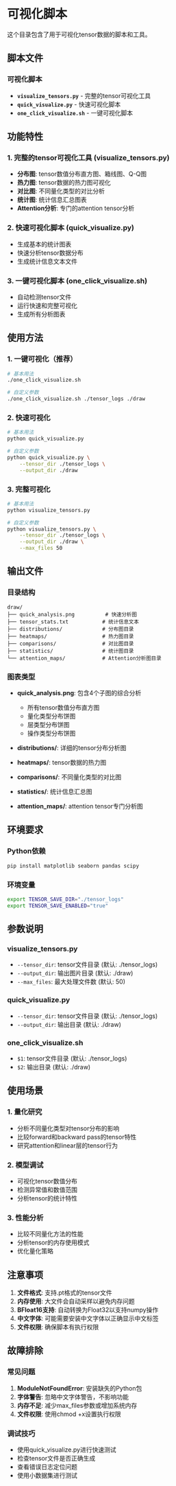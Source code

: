 # 可视化脚本

这个目录包含了用于可视化tensor数据的脚本和工具。

## 脚本文件

### 可视化脚本
- **`visualize_tensors.py`** - 完整的tensor可视化工具
- **`quick_visualize.py`** - 快速可视化脚本
- **`one_click_visualize.sh`** - 一键可视化脚本

## 功能特性

### 1. 完整的tensor可视化工具 (visualize_tensors.py)
- **分布图**: tensor数值分布直方图、箱线图、Q-Q图
- **热力图**: tensor数据的热力图可视化
- **对比图**: 不同量化类型的对比分析
- **统计图**: 统计信息汇总图表
- **Attention分析**: 专门的attention tensor分析

### 2. 快速可视化脚本 (quick_visualize.py)
- 生成基本的统计图表
- 快速分析tensor数据分布
- 生成统计信息文本文件

### 3. 一键可视化脚本 (one_click_visualize.sh)
- 自动检测tensor文件
- 运行快速和完整可视化
- 生成所有分析图表

## 使用方法

### 1. 一键可视化（推荐）
```bash
# 基本用法
./one_click_visualize.sh

# 自定义参数
./one_click_visualize.sh ./tensor_logs ./draw
```

### 2. 快速可视化
```bash
# 基本用法
python quick_visualize.py

# 自定义参数
python quick_visualize.py \
    --tensor_dir ./tensor_logs \
    --output_dir ./draw
```

### 3. 完整可视化
```bash
# 基本用法
python visualize_tensors.py

# 自定义参数
python visualize_tensors.py \
    --tensor_dir ./tensor_logs \
    --output_dir ./draw \
    --max_files 50
```

## 输出文件

### 目录结构
```
draw/
├── quick_analysis.png          # 快速分析图
├── tensor_stats.txt           # 统计信息文本
├── distributions/             # 分布图目录
├── heatmaps/                  # 热力图目录
├── comparisons/               # 对比图目录
├── statistics/                # 统计图目录
└── attention_maps/            # Attention分析图目录
```

### 图表类型
- **quick_analysis.png**: 包含4个子图的综合分析
  - 所有tensor数值分布直方图
  - 量化类型分布饼图
  - 层类型分布饼图
  - 操作类型分布饼图

- **distributions/**: 详细的tensor分布分析图
- **heatmaps/**: tensor数据的热力图
- **comparisons/**: 不同量化类型的对比图
- **statistics/**: 统计信息汇总图
- **attention_maps/**: attention tensor专门分析图

## 环境要求

### Python依赖
```bash
pip install matplotlib seaborn pandas scipy
```

### 环境变量
```bash
export TENSOR_SAVE_DIR="./tensor_logs"
export TENSOR_SAVE_ENABLED="true"
```

## 参数说明

### visualize_tensors.py
- `--tensor_dir`: tensor文件目录 (默认: ./tensor_logs)
- `--output_dir`: 输出图片目录 (默认: ./draw)
- `--max_files`: 最大处理文件数 (默认: 50)

### quick_visualize.py
- `--tensor_dir`: tensor文件目录 (默认: ./tensor_logs)
- `--output_dir`: 输出目录 (默认: ./draw)

### one_click_visualize.sh
- `$1`: tensor文件目录 (默认: ./tensor_logs)
- `$2`: 输出目录 (默认: ./draw)

## 使用场景

### 1. 量化研究
- 分析不同量化类型对tensor分布的影响
- 比较forward和backward pass的tensor特性
- 研究attention和linear层的tensor行为

### 2. 模型调试
- 可视化tensor数值分布
- 检测异常值和数值范围
- 分析tensor的统计特性

### 3. 性能分析
- 比较不同量化方法的性能
- 分析tensor的内存使用模式
- 优化量化策略

## 注意事项

1. **文件格式**: 支持.pt格式的tensor文件
2. **内存使用**: 大文件会自动采样以避免内存问题
3. **BFloat16支持**: 自动转换为Float32以支持numpy操作
4. **中文字体**: 可能需要安装中文字体以正确显示中文标签
5. **文件权限**: 确保脚本有执行权限

## 故障排除

### 常见问题
1. **ModuleNotFoundError**: 安装缺失的Python包
2. **字体警告**: 忽略中文字体警告，不影响功能
3. **内存不足**: 减少max_files参数或增加系统内存
4. **文件权限**: 使用chmod +x设置执行权限

### 调试技巧
- 使用quick_visualize.py进行快速测试
- 检查tensor文件是否正确生成
- 查看错误日志定位问题
- 使用小数据集进行测试
